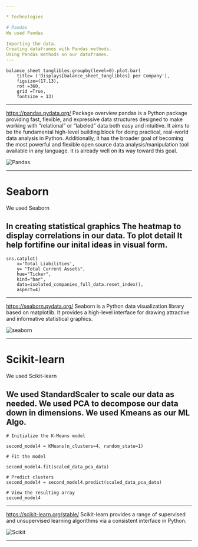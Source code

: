 ```yaml
---

* Technologies 

# Pandas
We used Pandas

Importing the data.
Creating dataframes with Pandas methods.
Using Pandas methods on our dataframes.
---
```

```
balance_sheet_tanglibles.groupby(level=0).plot.bar(
    title= ('Displays[balance_sheet_tanglibles] per Company'),
    figsize=(17,13),
    rot =360, 
    grid =True, 
    fontsize = 13)
```
---
https://pandas.pydata.org/
Package overview
pandas is a Python package providing fast, flexible, and expressive data structures designed to make working with “relational” or “labeled” data both easy and intuitive. It aims to be the fundamental high-level building block for doing practical, real-world data analysis in Python. Additionally, it has the broader goal of becoming the most powerful and flexible open source data analysis/manipulation tool available in any language. It is already well on its way toward this goal.

![Pandas](https://miro.medium.com/max/819/1*Dss7A8Z-M4x8LD9ccgw7pQ.png)

---
# Seaborn
We used Seaborn 

In creating statistical graphics 
The heatmap to display correlations in our data. To plot detail 
It help fortifine our inital ideas in visual form.
---
```
sns.catplot(
    x='Total Liabilities',
    y= "Total Current Assets",
    hue="Ticker",
    kind="bar",
    data=isolated_companies_full_data.reset_index(),
    aspect=4)
```
---
https://seaborn.pydata.org/
Seaborn is a Python data visualization library based on matplotlib. It provides a high-level interface for drawing attractive and informative statistical graphics.

![seaborn](https://livecodestream.dev/post/how-to-build-beautiful-plots-with-python-and-seaborn/featured_hue585f61b28a74a671118de43150c5d63_166173_680x0_resize_q75_box.jpg)

---

# Scikit-learn
We used Scikit-learn 

We used StandardScaler to scale our data as needed.
We used PCA to decompose our data down in dimensions. 
We used Kmeans as our ML Algo.
---
```
# Initialize the K-Means model

second_model4 = KMeans(n_clusters=4, random_state=1)

# Fit the model

second_model4.fit(scaled_data_pca_data)

# Predict clusters
second_model4 = second_model4.predict(scaled_data_pca_data)

# View the resulting array
second_model4
```
---


https://scikit-learn.org/stable/
Scikit-learn provides a range of supervised and unsupervised learning algorithms via a consistent interface in Python.

![Scikit](https://miro.medium.com/max/866/1*1ouD8HMkmJffNSAMfvBSkw.png)

---
